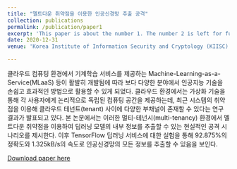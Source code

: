 ```yaml
---
title: "멜트다운 취약점을 이용한 인공신경망 추출 공격"
collection: publications
permalink: /publication/paper1
excerpt: 'This paper is about the number 1. The number 2 is left for future work.'
date: 2020-12-31
venue: 'Korea Institute of Information Security and Cryptology (KIISC)'

---
```

클라우드 컴퓨팅 환경에서 기계학습 서비스를 제공하는 Machine-Learning-as-a-Service(MLaaS) 등이 활발히 개발됨에 따라 보다 다양한 분야에서 인공지능 기술을 손쉽고 효과적인 방법으로 활용할 수 있게 되었다. 클라우드 환경에서는 가상화 기술을 통해 각 사용자에게 논리적으로 독립된 컴퓨팅 공간을 제공하는데, 최근 시스템의 취약점을 이용해 클라우드 테넌트(tenant) 사이에 다양한 부채널이 존재할 수 있다는 연구 결과가 발표되고 있다. 본 논문에서는 이러한 멀티-테넌시(multi-tenancy) 환경에서 멜트다운 취약점을 이용하여 딥러닝 모델의 내부 정보를 추출할 수 있는 현실적인 공격 시나리오를 제시한다. 이후 TensorFlow 딥러닝 서비스에 대한 실험을 통해 92.875%의 정확도와 1.325kB/s의 속도로 인공신경망의 모든 정보를 추출할 수 있음을 보인다.

[Download paper here](https://www.dbpia.co.kr/pdf/pdfView.do?nodeId=NODE10510254)
